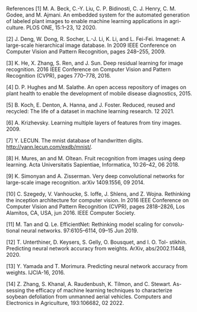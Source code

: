 References
[1] M. A. Beck, C.-Y. Liu, C. P. Bidinosti, C. J. Henry, C. M. Godee, and
M. Ajmani. An embedded system for the automated generation of
labeled plant images to enable machine learning applications in agri-
culture. PLOS ONE, 15:1–23, 12 2020.

[2] J. Deng, W. Dong, R. Socher, L.-J. Li, K. Li, and L. Fei-Fei. Imagenet: A
large-scale hierarchical image database. In 2009 IEEE Conference on
Computer Vision and Pattern Recognition, pages 248–255, 2009.

[3] K. He, X. Zhang, S. Ren, and J. Sun. Deep residual learning for image
recognition. 2016 IEEE Conference on Computer Vision and Pattern
Recognition (CVPR), pages 770–778, 2016.

[4] D. P. Hughes and M. Salathe. An open access repository of images on
plant health to enable the development of mobile disease diagnostics,
2015.

[5] B. Koch, E. Denton, A. Hanna, and J. Foster. Reduced, reused and
recycled: The life of a dataset in machine learning research. 12 2021.

[6] A. Krizhevsky. Learning multiple layers of features from tiny images.
2009.

[7] Y. LECUN. The mnist database of handwritten digits.
http://yann.lecun.com/exdb/mnist/.

[8] H. Mures, an and M. Oltean. Fruit recognition from images using deep
learning. Acta Universitatis Sapientiae, Informatica, 10:26–42, 06 2018.

[9] K. Simonyan and A. Zisserman. Very deep convolutional networks
for large-scale image recognition. arXiv 1409.1556, 09 2014.

[10] C. Szegedy, V. Vanhoucke, S. Ioffe, J. Shlens, and Z. Wojna. Rethinking
the inception architecture for computer vision. In 2016 IEEE Conference
on Computer Vision and Pattern Recognition (CVPR), pages 2818–2826,
Los Alamitos, CA, USA, jun 2016. IEEE Computer Society.

[11] M. Tan and Q. Le. EfficientNet: Rethinking model scaling for convolu-
tional neural networks. 97:6105–6114, 09–15 Jun 2019.

[12] T. Unterthiner, D. Keysers, S. Gelly, O. Bousquet, and I. O. Tol-
stikhin. Predicting neural network accuracy from weights. ArXiv,
abs/2002.11448, 2020.

[13] Y. Yamada and T. Morimura. Predicting neural network accuracy from
weights. IJCIA-16, 2016.

[14] Z. Zhang, S. Khanal, A. Raudenbush, K. Tilmon, and C. Stewart. As-
sessing the efficacy of machine learning techniques to characterize
soybean defoliation from unmanned aerial vehicles. Computers and
Electronics in Agriculture, 193:106682, 02 2022.
